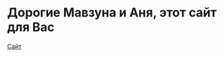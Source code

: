 # Дорогие Мавзуна и Аня, этот сайт для Вас
[Сайт](https://MaximumBidAmount.github.io/The-8-of-March/Открытка.html)
